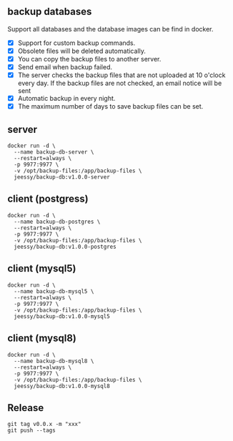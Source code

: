 ## backup databases
  Support all databases and the database images can be find in docker.
  - [X] Support for custom backup commands.
  - [X] Obsolete files will be deleted automatically.
  - [X] You can copy the backup files to another server.
  - [x] Send email when backup failed.
  - [x] The server checks the backup files that are not uploaded at 10 o'clock every day. If the backup files are not checked, an email notice will be sent
  - [x] Automatic backup in every night.
  - [x] The maximum number of days to save backup files can be set.

## server
```
docker run -d \
  --name backup-db-server \
  --restart=always \
  -p 9977:9977 \
  -v /opt/backup-files:/app/backup-files \
  jeessy/backup-db:v1.0.0-server
```

## client (postgress)
```
docker run -d \
  --name backup-db-postgres \
  --restart=always \
  -p 9977:9977 \
  -v /opt/backup-files:/app/backup-files \
  jeessy/backup-db:v1.0.0-postgres
```

## client (mysql5)
```
docker run -d \
  --name backup-db-mysql5 \
  --restart=always \
  -p 9977:9977 \
  -v /opt/backup-files:/app/backup-files \
  jeessy/backup-db:v1.0.0-mysql5
```

## client (mysql8)
```
docker run -d \
  --name backup-db-mysql8 \
  --restart=always \
  -p 9977:9977 \
  -v /opt/backup-files:/app/backup-files \
  jeessy/backup-db:v1.0.0-mysql8
```

## Release
```
git tag v0.0.x -m "xxx" 
git push --tags
```
